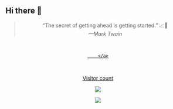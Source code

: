 ## Hi there 👋

<div align="center">
  <blockquote cite="—Mark Twain">“The secret of getting ahead is getting started.” 📈🎯
	<br/><cite>—Mark Twain</cite></blockquote>
	<br/>
</div>

<div align="center">
		<a href="https://github.com/syukronarie">

		</a>
</div>

<!-- <div align="center">
		<br/>
	<a href="">
		<img src="https://activity-graph.herokuapp.com/graph?username=syukronarie&custom_title=Arie's%20activity%20graph&bg_color=151515&color=ffffff&line=fa8c00&point=ffa91e&area=true&hide_border=true"/>
	</a>
	<br/>
</div> -->

<div align="center"> 
	<br/>
	<p>Visitor count</p>
	<a href="https://github.com/syukronarie">
  	<img src="https://profile-counter.glitch.me/syukronarie/count.svg" />
	</a>
</div>

<p align="center">
  <img src="https://capsule-render.vercel.app/api?type=waving&color=gradient&height=60&section=footer"/>
</p>
